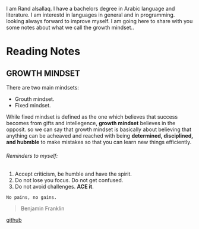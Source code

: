 I am Rand alsallaq. I have a bachelors degree in Arabic language and literature. I am interestd in languages in general and in programming. looking always forward to improve myself.
I am going here to share with you some notes about what we call the growth mindset..

# Reading Notes
## GROWTH MINDSET
There are two main mindsets:
* Grouth mindset.
* Fixed mindset.

While fixed mindset is defined as the one which believes that success becomes from gifts and intellegence, **growth mindset** believes in the opposit. so we can say that growth mindset is basically about believing that anything can be acheaved and reached with being **determined, disciplined, and hubmble** to make mistakes so that you can learn new things efficiently.

###### Reminders to myself:
1. Accept criticism, be humble and have the spirit.
2. Do not lose you focus. Do not get confused.
3. Do not avoid challenges. **ACE it**.

`No pains, no gains.` 
> Benjamin Franklin

[github](https://github.com/randalsallaq)

